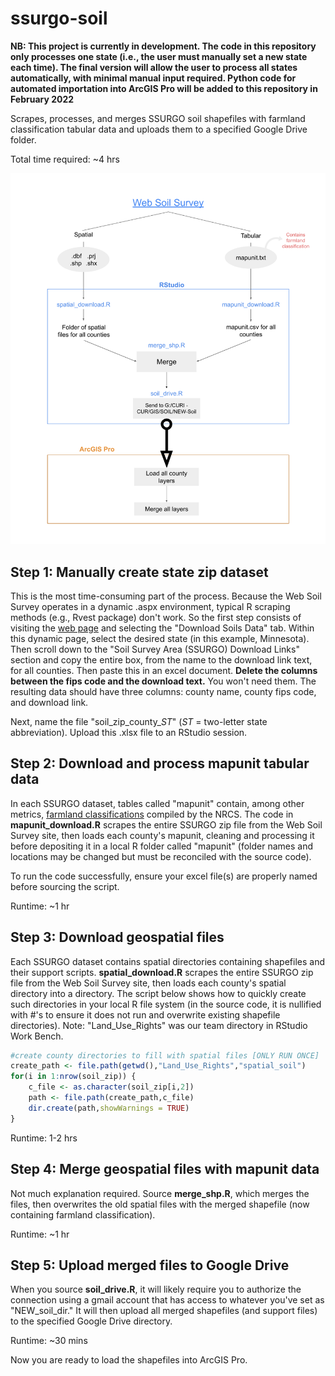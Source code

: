 # ssurgo-soil

**NB: This project is currently in development. The code in this repository only processes one state (i.e., the user must manually set a new state each time). The final version will allow the user to process all states automatically, with minimal manual input required. Python code for automated importation into ArcGIS Pro will be added to this repository in February 2022**

Scrapes, processes, and merges SSURGO soil shapefiles with farmland classification tabular data and uploads them to a specified Google Drive folder.

Total time required: ~4 hrs

![Soil Data workflow map](soildataworkflow.png)

## Step 1: Manually create state zip dataset

This is the most time-consuming part of the process. Because the Web Soil Survey operates in a dynamic .aspx environment, typical R scraping methods (e.g., Rvest package) don't work. So the first step consists of visiting the [web page](https://websoilsurvey.sc.egov.usda.gov/App/WebSoilSurvey.aspx) and selecting the "Download Soils Data" tab. Within this dynamic page, select the desired state (in this example, Minnesota). Then scroll down to the "Soil Survey Area (SSURGO) Download Links" section and copy the entire box, from the name to the download link text, for all counties. Then paste this in an excel document. **Delete the columns between the fips code and the download text.** You won't need them. The resulting data should have three columns: county name, county fips code, and download link.

Next, name the file "soil_zip_county_*ST*" (*ST* = two-letter state abbreviation). Upload this .xlsx file to an RStudio session.

## Step 2: Download and process mapunit tabular data

In each SSURGO dataset, tables called "mapunit" contain, among other metrics, [farmland classifications](https://www.nrcs.usda.gov/wps/portal/nrcs/detailfull/pr/soils/?cid=nrcs141p2_037285) compiled by the NRCS. The code in **mapunit_download.R** scrapes the entire SSURGO zip file from the Web Soil Survey site, then loads each county's mapunit, cleaning and processing it before depositing it in a local R folder called "mapunit" (folder names and locations may be changed but must be reconciled with the source code). 

To run the code successfully, ensure your excel file(s) are properly named before sourcing the script. 

Runtime: ~1 hr

## Step 3: Download geospatial files

Each SSURGO dataset contains spatial directories containing shapefiles and their support scripts. **spatial_download.R** scrapes the entire SSURGO zip file from the Web Soil Survey site, then loads each county's spatial directory into a directory. The script below shows how to quickly create such directories in your local R file system (in the source code, it is nullified with #'s to ensure it does not run and overwrite existing shapefile directories). Note: "Land_Use_Rights" was our team directory in RStudio Work Bench.

```r
#create county directories to fill with spatial files [ONLY RUN ONCE]
create_path <- file.path(getwd(),"Land_Use_Rights","spatial_soil")
for(i in 1:nrow(soil_zip)) {
    c_file <- as.character(soil_zip[i,2])
    path <- file.path(create_path,c_file)
    dir.create(path,showWarnings = TRUE) 
}
```

Runtime: 1-2 hrs

## Step 4: Merge geospatial files with mapunit data

Not much explanation required. Source **merge_shp.R**, which merges the files, then overwrites the old spatial files with the merged shapefile (now containing farmland classification).

Runtime: ~1 hr

## Step 5: Upload merged files to Google Drive

When you source **soil_drive.R**, it will likely require you to authorize the connection using a gmail account that has access to whatever you've set as "NEW_soil_dir." It will then upload all merged shapefiles (and support files) to the specified Google Drive directory.

Runtime: ~30 mins

Now you are ready to load the shapefiles into ArcGIS Pro.

